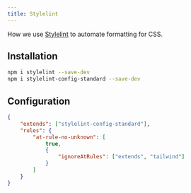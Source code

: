```yaml
---
title: Stylelint
---
```


How we use [Stylelint](https://github.com/stylelint/stylelint) to automate formatting for CSS.

## Installation

```bash
npm i stylelint --save-dev
npm i stylelint-config-standard --save-dev
```

## Configuration

```json:.stylelintrc.json
{
	"extends": ["stylelint-config-standard"],
	"rules": {
		"at-rule-no-unknown": [
			true,
			{
				"ignoreAtRules": ["extends", "tailwind"]
			}
		]
	}
}
```
